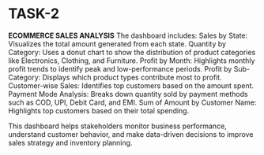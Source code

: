 # TASK-2
**ECOMMERCE SALES ANALYSIS**
The dashboard includes:
Sales by State: Visualizes the total amount generated from each state.
Quantity by Category: Uses a donut chart to show the distribution of product categories like Electronics, Clothing, and Furniture.
Profit by Month: Highlights monthly profit trends to identify peak and low-performance periods.
Profit by Sub-Category: Displays which product types contribute most to profit.
Customer-wise Sales: Identifies top customers based on the amount spent.
Payment Mode Analysis: Breaks down quantity sold by payment methods such as COD, UPI, Debit Card, and EMI.
Sum of Amount by Customer Name: Highlights top customers based on their total spending.


This dashboard helps stakeholders monitor business performance, understand customer behavior, and make data-driven decisions to improve sales strategy and inventory planning.

